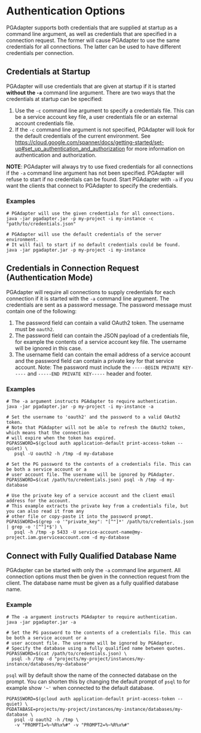 # Authentication Options

PGAdapter supports both credentials that are supplied at startup as a command line argument, as well
as credentials that are specified in a connection request. The former will cause PGAdapter to use
the same credentials for all connections. The latter can be used to have different credentials per
connection.

## Credentials at Startup
PGAdapter will use credentials that are given at startup if it is started __without the `-a`__
command line argument. There are two ways that the credentials at startup can be specified:
1. Use the `-c` command line argument to specify a credentials file. This can be a service account
   key file, a user credentials file or an external account credentials file.
2. If the `-c` command line argument is not specified, PGAdapter will look for the default credentials
   of the current environment. See https://cloud.google.com/spanner/docs/getting-started/set-up#set_up_authentication_and_authorization
   for more information on authentication and authorization.

__NOTE__: PGAdapter will always try to use fixed credentials for all connections if the `-a` command
line argument has not been specified. PGAdapter will refuse to start if no credentials can be found.
Start PGAdapter with `-a` if you want the clients that connect to PGAdapter to specify the credentials.

### Examples

```shell
# PGAdapter will use the given credentials for all connections.
java -jar pgadapter.jar -p my-project -i my-instance -c "path/to/credentials.json"

# PGAdapter will use the default credentials of the server environment.
# It will fail to start if no default credentials could be found.
java -jar pgadapter.jar -p my-project -i my-instance
```

## Credentials in Connection Request (Authentication Mode)
PGAdapter will require all connections to supply credentials for each connection if it is started
with the `-a` command line argument. The credentials are sent as a password message. The password
message must contain one of the following:
1. The password field can contain a valid OAuth2 token. The username must be `oauth2`.
2. The password field can contain the JSON payload of a credentials file, for example the contents
   of a service account key file. The username will be ignored in this case.
3. The username field can contain the email address of a service account and the password field can
   contain a private key for that service account. Note: The password must include the
   `-----BEGIN PRIVATE KEY-----` and `-----END PRIVATE KEY-----` header and footer.

### Examples

```shell
# The -a argument instructs PGAdapter to require authentication.
java -jar pgadapter.jar -p my-project -i my-instance -a

# Set the username to 'oauth2' and the password to a valid OAuth2 token.
# Note that PGAdapter will not be able to refresh the OAuth2 token, which means that the connection
# will expire when the token has expired.
PGPASSWORD=$(gcloud auth application-default print-access-token --quiet) \
   psql -U oauth2 -h /tmp -d my-database

# Set the PG password to the contents of a credentials file. This can be both a service account or a
# user account file. The username will be ignored by PGAdapter.
PGPASSWORD=$(cat /path/to/credentials.json) psql -h /tmp -d my-database

# Use the private key of a service account and the client email address for the account.
# This example extracts the private key from a credentials file, but you can also read it from any
# other file or copy-paste it into the password prompt. 
PGPASSWORD=$(grep -o '"private_key": "[^"]*' /path/to/credentials.json | grep -o '[^"]*$') \
   psql -h /tmp -p 5433 -U service-account-name@my-project.iam.gserviceaccount.com -d my-database
```

## Connect with Fully Qualified Database Name
PGAdapter can be started with only the `-a` command line argument. All connection options must then
be given in the connection request from the client. The database name must be given as a fully
qualified database name.

### Example
```shell
# The -a argument instructs PGAdapter to require authentication.
java -jar pgadapter.jar -a

# Set the PG password to the contents of a credentials file. This can be both a service account or a
# user account file. The username will be ignored by PGAdapter.
# Specify the database using a fully qualified name between quotes.
PGPASSWORD=$(cat /path/to/credentials.json) \
  psql -h /tmp -d "projects/my-project/instances/my-instance/databases/my-database"
```

`psql` will by default show the name of the connected database on the prompt. You can shorten this
by changing the default prompt of `psql` to for example show `'~'` when connected to the default
database.

```shell
PGPASSWORD=$(gcloud auth application-default print-access-token --quiet) \
PGDATABASE=projects/my-project/instances/my-instance/databases/my-database \
   psql -U oauth2 -h /tmp \
   -v "PROMPT1=%~%R%x%#" -v "PROMPT2=%~%R%x%#"
```
